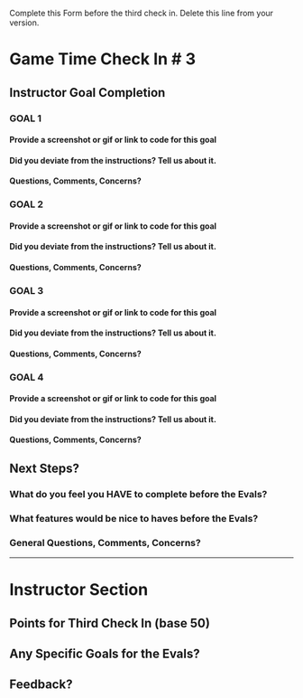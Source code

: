 Complete this Form before the third check in. Delete this line from your version.

# Game Time Check In # 3

## Instructor Goal Completion

### GOAL 1

#### Provide a screenshot or gif or link to code for this goal

#### Did you deviate from the instructions? Tell us about it.

#### Questions, Comments, Concerns?

### GOAL 2

#### Provide a screenshot or gif or link to code for this goal

#### Did you deviate from the instructions? Tell us about it.

#### Questions, Comments, Concerns?

### GOAL 3

#### Provide a screenshot or gif or link to code for this goal

#### Did you deviate from the instructions? Tell us about it.

#### Questions, Comments, Concerns?

### GOAL 4

#### Provide a screenshot or gif or link to code for this goal

#### Did you deviate from the instructions? Tell us about it.

#### Questions, Comments, Concerns?

## Next Steps?

### What do you feel you HAVE to complete before the Evals?

### What features would be nice to haves before the Evals?

### General Questions, Comments, Concerns?

-----

# Instructor Section

## Points for Third Check In (base 50)

## Any Specific Goals for the Evals?

## Feedback?
